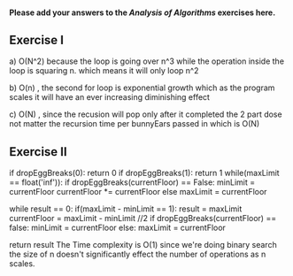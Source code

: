 #### Please add your answers to the ***Analysis of  Algorithms*** exercises here.

## Exercise I

a) O(N^2) because the loop is going over n^3 while the operation inside the loop is squaring n.
    which means it will only loop n^2 


b) O(n) , the second for loop is exponential growth which as the program scales it will have an ever increasing
    diminishing effect 


c) O(N) , since the recusion will pop only after it completed the 2 part dose not matter the recursion
            time per bunnyEars passed in which is O(N)

## Exercise II


if dropEggBreaks(0):
    return 0
if dropEggBreaks(1):
    return 1
while(maxLimit == float('inf')):
    if dropEggBreaks(currentFloor) == False:
            minLimit = currentFloor
            currentFloor *= currentFloor
    else
        maxLimit = currentFloor
 
while result == 0:
    if(maxLimit - minLimit == 1):
        result = maxLimit
    currentFloor = maxLimit - minLimit //2
    if dropEggBreaks(currentFloor) == false:
        minLimit = currentFloor
    else:
        maxLimit = currentFloor
        
return result
The Time complexity is O(1) since we're doing binary search the size of n doesn't significantly 
effect the number of operations as n scales.